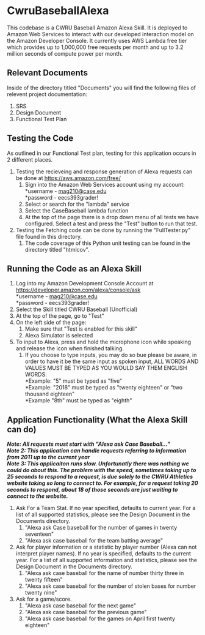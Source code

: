 # CwruBaseballAlexa
This codebase is a CWRU Baseball Amazon Alexa Skill. It is deployed to Amazon Web Services to interact with our developed interaction model on the Amazon Developer Console.
It currently uses AWS Lambda free tier which provides up to 1,000,000 free requests per month and up to 3.2 million seconds of compute power per month.

## Relevant Documents
Inside of the directory titled "Documents" you will find the following files of relevent project documentation:
1. SRS
2. Design Document
3. Functional Test Plan

## Testing the Code
As outlined in our Functional Test plan, testing for this application occurs in 2 different places. 
1. Testing the recieveing and response generation of Alexa requests can be done at https://aws.amazon.com/free/
    1. Sign into the Amazon Web Services account using my account:   
      *username - mag210@case.edu  
      *password - eecs393grader!  
    2. Select or search for the "lambda" service
    3. Select the CaseBaseball lambda function
    4. At the top of the page there is a drop down menu of all tests we have configured. Select a test and press the "Test" button to run that test.
2. Testing the Fetching code can be done by running the "FullTester.py" file found in this directory.
    1. The code coverage of this Python unit testing can be found in the directory titled "htmlcov".

## Running the Code as an Alexa Skill
1. Log into my Amazon Development Console Account at https://developer.amazon.com/alexa/console/ask  
    *username - mag210@case.edu  
    *password - eecs393grader! 
2. Select the Skill titled CWRU Baseball (Unofficial)
3. At the top of the page, go to "Test"
4. On the left side of the page:
    1. Make sure that "Test is enabled for this skill"
    2. Alexa Simulator is selected
5. To input to Alexa, press and hold the microphone icon while speaking and release the icon when finished talking.
    1. If you choose to type inputs, you may do so bue please be aware, in order to have it be the same input as spoken input, ALL WORDS AND VALUES MUST BE TYPED AS YOU WOULD SAY THEM ENGLISH WORDS.  
    *Example: "5" must be typed as "five"  
    *Example: "2018" must be typed as "twenty eighteen" or "two thousand eighteen"  
    *Example "8th" must be typed as "eighth"  

## Application Functionality (What the Alexa Skill can do)
***Note: All requests must start with "Alexa ask Case Baseball..."***    
***Note 2: This application can handle requests referring to information from 2011 up to the current year***    
***Note 3: This applicaiton runs slow. Unfortunatly there was nothing we could do about this. The problem with the speed, sometimes taking up to 25 seconds to respond to a request, is due solely to the CWRU Athletics website taking so long to connect to. For example, for a request taking 20 seconds to respond, about 18 of those seconds are just waiting to connect to the website.***    
1. Ask For a Team Stat. If no year specified, defaults to current year. For a list of all supported statistics, please see the Design Document in the Documents directory.
    1. "Alexa ask Case baseball for the number of games in twenty seventeen"
    2. "Alexa ask case baseball for the team batting average"
2. Ask for player information or a statistic by player number (Alexa can not interpret player names). If no year is specified, defaults to the current year. For a list of all supported information and statistics, please see the Design Document in the Documents directory.
    1. "Alexa ask case baseball for the name of number thirty three in twenty fifteen"
    2. "Alexa ask case baseball for the number of stolen bases for number twenty nine"
3. Ask for a game/score.
    1. "Alexa ask case baseball for the next game"
    2. "Alexa ask case baseball for the previous game"
    3. "Alexa ask case baseball for the games on April first twenty eighteen"
